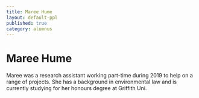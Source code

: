 ```yaml
---
title: Maree Hume
layout: default-ppl
published: true
category: alumnus
---
```


# Maree Hume

Maree was a research assistant working part-time during 2019 to help on a range of projects. She has a background in environmental law and is currently studying for her honours degree at Griffith Uni.
